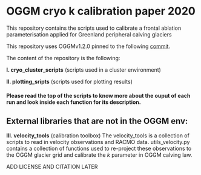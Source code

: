 # OGGM cryo k calibration paper 2020

This repository contains the scripts used to calibrate a frontal ablation parameterisation 
applied for Greenland peripheral calving glaciers

This repository uses OGGMv1.2.0 pinned to the following [commit](https://github.com/OGGM/oggm/commit/d13b4438c6f0be2266cafb1ba21aa526eef93c14).

The content of the repository is the following:

**I. cryo_cluster_scripts** (scripts used in a cluster environment)

**II. plotting_sripts** (scripts used for plotting results)

#### Please read the top of the scripts to know more about the ouput of each run and look inside each function for its description.

## External libraries that are not in the OGGM env:    

**III. velocity_tools** (calibration toolbox)
The velocity_tools is a collection of scripts to read in velocity observations and RACMO data. utils_velocity.py contains a collection of functions used to re-project these observations to the OGGM glacier grid and calibrate the *k* parameter in OGGM calving law.

ADD LICENSE AND CITATION LATER



